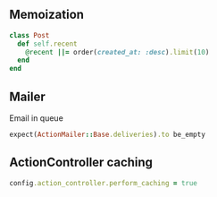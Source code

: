 ## Memoization

```ruby
class Post
  def self.recent
    @recent ||= order(created_at: :desc).limit(10)
  end
end
```

## Mailer
Email in queue

```ruby
expect(ActionMailer::Base.deliveries).to be_empty
```

## ActionController caching

```ruby
config.action_controller.perform_caching = true
```
